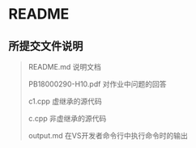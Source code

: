 # README

## 所提交文件说明

> README.md 说明文档
>
> PB18000290-H10.pdf 对作业中问题的回答
>
> c1.cpp 虚继承的源代码
>
> c.cpp 非虚继承的源代码
>
> output.md 在VS开发者命令行中执行命令时的输出

